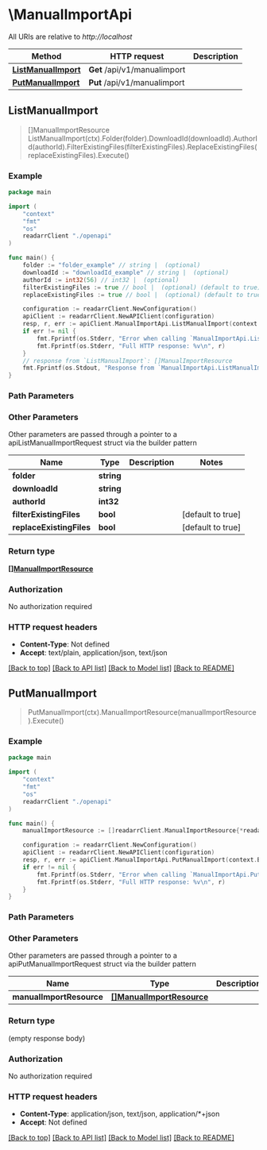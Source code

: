 # \ManualImportApi

All URIs are relative to *http://localhost*

Method | HTTP request | Description
------------- | ------------- | -------------
[**ListManualImport**](ManualImportApi.md#ListManualImport) | **Get** /api/v1/manualimport | 
[**PutManualImport**](ManualImportApi.md#PutManualImport) | **Put** /api/v1/manualimport | 



## ListManualImport

> []ManualImportResource ListManualImport(ctx).Folder(folder).DownloadId(downloadId).AuthorId(authorId).FilterExistingFiles(filterExistingFiles).ReplaceExistingFiles(replaceExistingFiles).Execute()



### Example

```go
package main

import (
    "context"
    "fmt"
    "os"
    readarrClient "./openapi"
)

func main() {
    folder := "folder_example" // string |  (optional)
    downloadId := "downloadId_example" // string |  (optional)
    authorId := int32(56) // int32 |  (optional)
    filterExistingFiles := true // bool |  (optional) (default to true)
    replaceExistingFiles := true // bool |  (optional) (default to true)

    configuration := readarrClient.NewConfiguration()
    apiClient := readarrClient.NewAPIClient(configuration)
    resp, r, err := apiClient.ManualImportApi.ListManualImport(context.Background()).Folder(folder).DownloadId(downloadId).AuthorId(authorId).FilterExistingFiles(filterExistingFiles).ReplaceExistingFiles(replaceExistingFiles).Execute()
    if err != nil {
        fmt.Fprintf(os.Stderr, "Error when calling `ManualImportApi.ListManualImport``: %v\n", err)
        fmt.Fprintf(os.Stderr, "Full HTTP response: %v\n", r)
    }
    // response from `ListManualImport`: []ManualImportResource
    fmt.Fprintf(os.Stdout, "Response from `ManualImportApi.ListManualImport`: %v\n", resp)
}
```

### Path Parameters



### Other Parameters

Other parameters are passed through a pointer to a apiListManualImportRequest struct via the builder pattern


Name | Type | Description  | Notes
------------- | ------------- | ------------- | -------------
 **folder** | **string** |  | 
 **downloadId** | **string** |  | 
 **authorId** | **int32** |  | 
 **filterExistingFiles** | **bool** |  | [default to true]
 **replaceExistingFiles** | **bool** |  | [default to true]

### Return type

[**[]ManualImportResource**](ManualImportResource.md)

### Authorization

No authorization required

### HTTP request headers

- **Content-Type**: Not defined
- **Accept**: text/plain, application/json, text/json

[[Back to top]](#) [[Back to API list]](../README.md#documentation-for-api-endpoints)
[[Back to Model list]](../README.md#documentation-for-models)
[[Back to README]](../README.md)


## PutManualImport

> PutManualImport(ctx).ManualImportResource(manualImportResource).Execute()



### Example

```go
package main

import (
    "context"
    "fmt"
    "os"
    readarrClient "./openapi"
)

func main() {
    manualImportResource := []readarrClient.ManualImportResource{*readarrClient.NewManualImportResource()} // []ManualImportResource |  (optional)

    configuration := readarrClient.NewConfiguration()
    apiClient := readarrClient.NewAPIClient(configuration)
    resp, r, err := apiClient.ManualImportApi.PutManualImport(context.Background()).ManualImportResource(manualImportResource).Execute()
    if err != nil {
        fmt.Fprintf(os.Stderr, "Error when calling `ManualImportApi.PutManualImport``: %v\n", err)
        fmt.Fprintf(os.Stderr, "Full HTTP response: %v\n", r)
    }
}
```

### Path Parameters



### Other Parameters

Other parameters are passed through a pointer to a apiPutManualImportRequest struct via the builder pattern


Name | Type | Description  | Notes
------------- | ------------- | ------------- | -------------
 **manualImportResource** | [**[]ManualImportResource**](ManualImportResource.md) |  | 

### Return type

 (empty response body)

### Authorization

No authorization required

### HTTP request headers

- **Content-Type**: application/json, text/json, application/*+json
- **Accept**: Not defined

[[Back to top]](#) [[Back to API list]](../README.md#documentation-for-api-endpoints)
[[Back to Model list]](../README.md#documentation-for-models)
[[Back to README]](../README.md)

